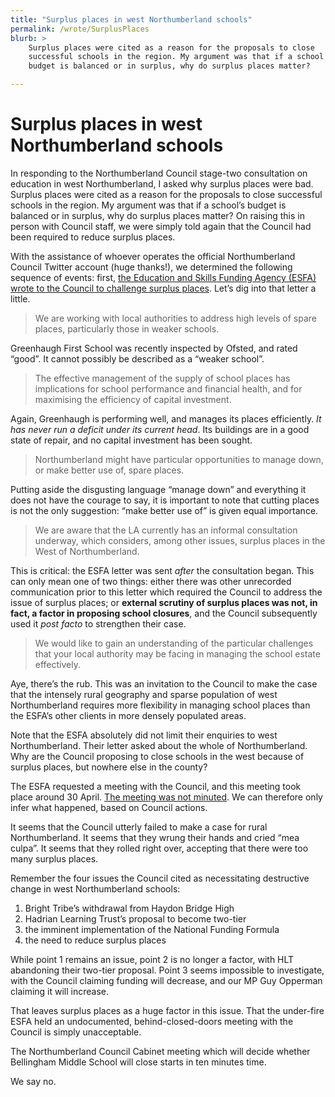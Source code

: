 ```yaml
---
title: "Surplus places in west Northumberland schools"
permalink: /wrote/SurplusPlaces
blurb: >
    Surplus places were cited as a reason for the proposals to close 
    successful schools in the region. My argument was that if a school’s 
    budget is balanced or in surplus, why do surplus places matter?

---
```

# Surplus places in west Northumberland schools

In responding to the Northumberland Council stage-two consultation on 
education in west Northumberland, I asked why surplus places were bad. Surplus 
places were cited as a reason for the proposals to close successful schools in 
the region. My argument was that if a school’s budget is balanced or in 
surplus, why do surplus places matter? On raising this in person with Council 
staff, we were simply told again that the Council had been required to reduce 
surplus places.

With the assistance of whoever operates the official Northumberland Council 
Twitter account (huge thanks!), we determined the following sequence of 
events: first, [the Education and Skills Funding Agency (ESFA) wrote to the 
Council to challenge surplus 
places](http://committeedocs.northumberland.gov.uk/MeetingDocs/37763_M9116.pdf). 
Let’s dig into that letter a little.

<blockquote>We are working with local authorities to address high levels of 
spare places, particularly those in weaker schools.</blockquote>

Greenhaugh First School was recently inspected by Ofsted, and rated “good”. It 
cannot possibly be described as a “weaker school”.

<blockquote>The effective management of the supply of school places has 
implications for school performance and financial health, and for maximising 
the efficiency of capital investment.</blockquote>

Again, Greenhaugh is performing well, and manages its places efficiently. *It 
has never run a deficit under its current head*. Its buildings are in a good 
state of repair, and no capital investment has been sought.

<blockquote>Northumberland might have particular opportunities to manage down, 
or make better use of, spare places.</blockquote>

Putting aside the disgusting language “manage down” and everything it does not 
have the courage to say, it is important to note that cutting places is not 
the only suggestion: “make better use of” is given equal importance.

<blockquote>We are aware that the LA currently has an informal consultation 
underway, which considers, among other issues, surplus places in the West of 
Northumberland.</blockquote>

This is critical: the ESFA letter was sent *after* the consultation began. 
This can only mean one of two things: either there was other unrecorded 
communication prior to this letter which required the Council to address the 
issue of surplus places; or **external scrutiny of surplus places was not, in 
fact, a factor in proposing school closures**, and the Council subsequently 
used it *post facto* to strengthen their case.

<blockquote>We would like to gain an understanding of the particular 
challenges that your local authority may be facing in managing the school 
estate effectively.</blockquote>

Aye, there’s the rub. This was an invitation to the Council to make the case 
that the intensely rural geography and sparse population of west 
Northumberland requires more flexibility in managing school places than the 
ESFA’s other clients in more densely populated areas.

Note that the ESFA absolutely did not limit their enquiries to west 
Northumberland. Their letter asked about the whole of Northumberland. Why are 
the Council proposing to close schools in the west because of surplus places, 
but nowhere else in the county?

The ESFA requested a meeting with the Council, and this meeting took place 
around 30 April. [The meeting was not 
minuted](https://twitter.com/tomchadwin/status/1015173577526726656). We can 
therefore only infer what happened, based on Council actions.

It seems that the Council utterly failed to make a case for rural 
Northumberland. It seems that they wrung their hands and cried “mea culpa”. It 
seems that they rolled right over, accepting that there were too many surplus 
places.

Remember the four issues the Council cited as necessitating destructive change 
in west Northumberland schools:

1. Bright Tribe’s withdrawal from Haydon Bridge High
2. Hadrian Learning Trust’s proposal to become two-tier
3. the imminent implementation of the National Funding Formula
4. the need to reduce surplus places

While point 1 remains an issue, point 2 is no longer a factor, with HLT 
abandoning their two-tier proposal. Point 3 seems impossible to investigate, 
with the Council claiming funding will decrease, and our MP Guy Opperman 
claiming it will increase.

That leaves surplus places as a huge factor in this issue. That the under-fire 
ESFA held an undocumented, behind-closed-doors meeting with the Council is 
simply unacceptable.

The Northumberland Council Cabinet meeting which will decide whether 
Bellingham Middle School will close starts in ten minutes time.

We say no.
